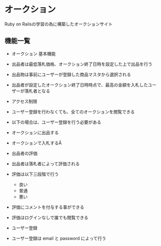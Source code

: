 # オークション

Ruby on Railsの学習の為に構築したオークションサイト

## 機能一覧

- オークション 基本機能
 - 出品者は最低落札価格、オークション終了日時を設定した上で出品を行う
 - 出品物は事前にユーザーが登録した商品マスタから選択される
 - 出品者が設定したオークション終了日時時点で、最高の金額を入札したユーザーが落札者となる

- アクセス制限
 - ユーザー登録を行わなくても、全てのオークションを閲覧できる
 - 以下の場合は、ユーザー登録を行う必要がある
 - オークションに出品する
 - オークションで入札するÂ

- 出品者の評価
 - 出品者は落札者によって評価される
 - 評価は以下三段階で行う
   - 良い
   - 普通
   - 悪い

 - 評価にコメントを付与する事ができる
 - 評価はログインなしで誰でも閲覧できる

- ユーザー登録
 - ユーザー登録は email と password によって行う

